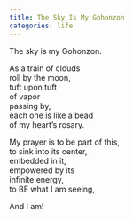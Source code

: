 ```yaml
---
title: The Sky Is My Gohonzon
categories: life
---
```

The sky is my Gohonzon. 

As a train of clouds  
roll by the moon,  
tuft upon tuft   
of vapor   
passing by,  
each one is like a bead  
of my heart’s rosary.

My prayer is to be part of this,  
to sink into its center,  
embedded in it,  
empowered by its  
infinite energy,  
to BE what I am seeing,

And I am!
